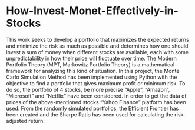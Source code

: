 # How-Invest-Monet-Effectively-in-Stocks
This work seeks to develop a portfolio that maximizes the expected returns and minimize the risk as much as possible and determines how one should invest a sum of money
when different stocks are available, each with some unpredictability in how their price will fluctuate over time.
The Modern Portfolio Theory (MPT, Markowitz Portfolio
Theory) is a mathematical framework for analyzing this
kind of situation. In this project, the Monte Carlo Simulation Method has been implemented using Python with the
objective to find a portfolio that gives maximum profit or
minimum risk. To do so, the portfolio of 4 stocks, be more
precise “Apple”, “Amazon”, “Microsoft” and “Netflix”
have been considered. In order to get the data of prices
of the above-mentioned stocks “Yahoo Finance” platform
has been used. From the randomly simulated portfolios,
the Efficient Frontier has been created and the Sharpe Ratio has been used for calculating the risk-adjusted return.
